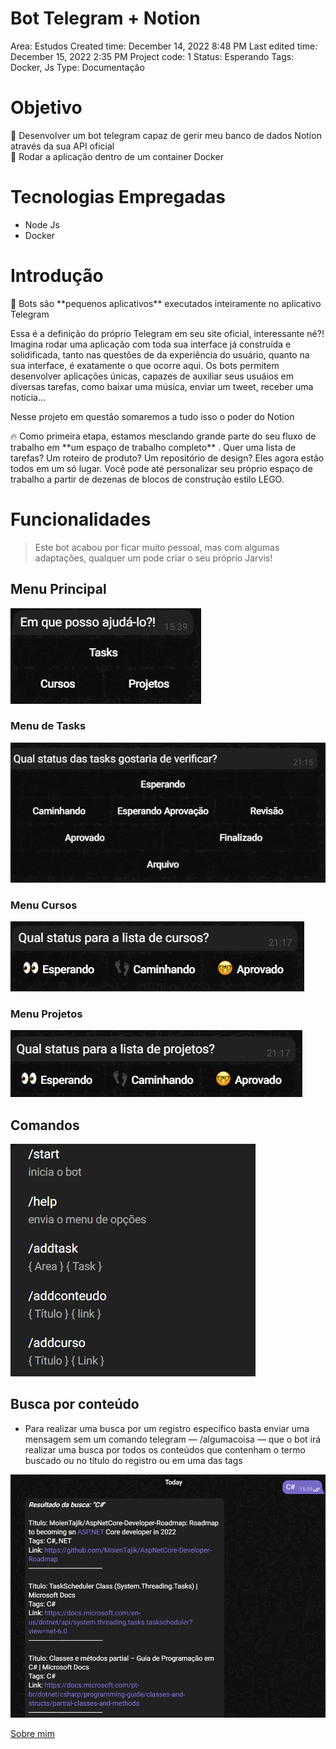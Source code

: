 # Bot Telegram + Notion

Area: Estudos
Created time: December 14, 2022 8:48 PM
Last edited time: December 15, 2022 2:35 PM
Project code: 1
Status: Esperando
Tags: Docker, Js
Type: Documentação

# Objetivo

<aside>
📢 Desenvolver um bot telegram capaz de gerir meu banco de dados Notion através da sua API oficial

</aside>

<aside>
🔎 Rodar a aplicação dentro de um container Docker

</aside>

# Tecnologias Empregadas

- Node Js
- Docker

# Introdução

<aside>
🤖 Bots são **pequenos aplicativos** executados inteiramente no aplicativo Telegram

</aside>

Essa é a definição do próprio Telegram em seu site oficial, interessante né?! Imagina rodar uma aplicação com toda sua interface já construída e solidificada, tanto nas questões de da experiência do usuário, quanto na sua interface, é exatamente o que ocorre aqui. Os bots permitem desenvolver aplicações únicas, capazes de auxiliar seus usuáios em diversas tarefas, como baixar uma música, enviar um tweet, receber uma notícia…

Nesse projeto em questão somaremos a tudo isso o poder do Notion

<aside>
🔥 Como primeira etapa, estamos mesclando grande parte do seu fluxo de trabalho em **um espaço de trabalho completo** . Quer uma lista de tarefas? Um roteiro de produto? Um repositório de design? Eles agora estão todos em um só lugar. Você pode até personalizar seu próprio espaço de trabalho a partir de dezenas de blocos de construção estilo LEGO.

</aside>

# Funcionalidades

> Este bot acabou por ficar muito pessoal, mas com algumas adaptações, qualquer um pode criar o seu próprio Jarvis!
>

## Menu Principal

![Untitled](Bot%20Telegram%20+%20Notion%20b90dac91cb0c45ca8bf085b6909291e8/Untitled.png)

### Menu de Tasks

![Untitled](Bot%20Telegram%20+%20Notion%20b90dac91cb0c45ca8bf085b6909291e8/Untitled%201.png)

### Menu Cursos

![Untitled](Bot%20Telegram%20+%20Notion%20b90dac91cb0c45ca8bf085b6909291e8/Untitled%202.png)

### Menu Projetos

![Untitled](Bot%20Telegram%20+%20Notion%20b90dac91cb0c45ca8bf085b6909291e8/Untitled%203.png)

## Comandos

![Untitled](Bot%20Telegram%20+%20Notion%20b90dac91cb0c45ca8bf085b6909291e8/Untitled%204.png)

## Busca por conteúdo

- Para realizar uma busca por um registro específico basta enviar uma mensagem sem um comando telegram — /algumacoisa — que o bot irá realizar uma busca por todos os conteúdos que contenham o termo buscado ou no título do registro ou em uma das tags

![Untitled](Bot%20Telegram%20+%20Notion%20b90dac91cb0c45ca8bf085b6909291e8/Untitled%205.png)


[Sobre mim](https://www.notion.so/nicolasdesouza/Um-pouco-sobre-mim-70223a91d7244fa6ba361d47121adc24)